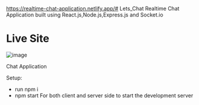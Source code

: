 https://realtime-chat-application.netlify.app/# Lets_Chat
Realtime Chat Application built using React.js,Node.js,Express.js and Socket.io
# Live Site
![image](https://user-images.githubusercontent.com/87085608/124792771-f2ebd000-df6a-11eb-9b65-16440fb391f0.png)

Chat Application

Setup:

* run npm i 
* npm start
 For both client and server side to start the development server
